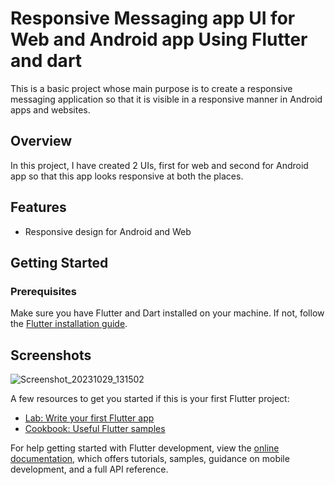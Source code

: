 # Responsive Messaging app UI for Web and Android app Using Flutter and dart

This is a basic project whose main purpose is to create a responsive messaging application so that it is visible in a responsive manner in Android apps and websites.

## Overview

In this project, I have created 2 UIs, first for web and second for Android app so that this app looks responsive at both the places.

## Features

- Responsive design for Android and Web

## Getting Started

### Prerequisites

Make sure you have Flutter and Dart installed on your machine. If not, follow the [Flutter installation guide](https://flutter.dev/docs/get-started/install).

## Screenshots

![Screenshot_20231029_131502](https://github.com/123Brijesh44aa/Flutter-Responsive-UI/assets/83857442/77dbe0b4-57d6-49f7-9b41-bf12685347bd)

A few resources to get you started if this is your first Flutter project:

- [Lab: Write your first Flutter app](https://docs.flutter.dev/get-started/codelab)
- [Cookbook: Useful Flutter samples](https://docs.flutter.dev/cookbook)

For help getting started with Flutter development, view the
[online documentation](https://docs.flutter.dev/), which offers tutorials,
samples, guidance on mobile development, and a full API reference.
